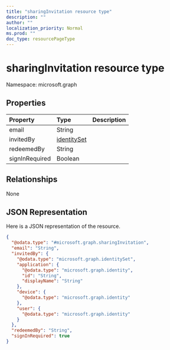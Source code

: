 ```yaml
---
title: "sharingInvitation resource type"
description: ""
author: ""
localization_priority: Normal
ms.prod: ""
doc_type: resourcePageType
---
```


# sharingInvitation resource type


Namespace: microsoft.graph



## Properties
|Property|Type|Description|
|:---|:---|:---|
|email|String||
|invitedBy|[identitySet](../resources/identityset.md)||
|redeemedBy|String||
|signInRequired|Boolean||

## Relationships
None

## JSON Representation
Here is a JSON representation of the resource.
<!-- {
  "blockType": "resource",
  "@odata.type": "microsoft.graph.sharingInvitation"
}
-->
``` json
{
  "@odata.type": "#microsoft.graph.sharingInvitation",
  "email": "String",
  "invitedBy": {
    "@odata.type": "microsoft.graph.identitySet",
    "application": {
      "@odata.type": "microsoft.graph.identity",
      "id": "String",
      "displayName": "String"
    },
    "device": {
      "@odata.type": "microsoft.graph.identity"
    },
    "user": {
      "@odata.type": "microsoft.graph.identity"
    }
  },
  "redeemedBy": "String",
  "signInRequired": true
}
```


